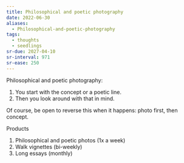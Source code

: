 ```yaml
---
title: Philosophical and poetic photography
date: 2022-06-30
aliases:
  - Philosophical-and-poetic-photography
tags:
  - thoughts
  - seedlings
sr-due: 2027-04-10
sr-interval: 971
sr-ease: 250
---
```

Philosophical and poetic photography:
1. You start with the concept or a poetic line.
2. Then you look around with that in mind.

Of course, be open to reverse this when it happens: photo first, then concept.

Products
1. Philosophical and poetic photos (1x a week)
2. Walk vignettes (bi-weekly)
3. Long essays (monthly)